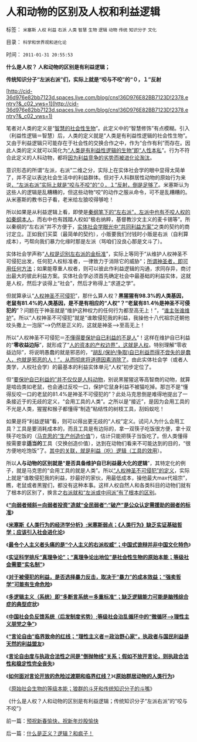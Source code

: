 # 人和动物的区别及人权和利益逻辑

标签： `米塞斯` `人权` `利益` `右派` `人类` `智慧` `生物` `逻辑` `动物` `传统` `知识分子` `文化` 

目录： `科学和世界观和进化论`

时间： `2011-01-31 20:55:53`

**什么是人权？ 人和动物的区别是有利益逻辑；**

**传统知识分子“左派右派”们，实际上就是“咬与不咬”的“０，１”反射**

[http://cid-36d976e82bb7123d.spaces.live.com/blog/cns!36D976E82BB7123D!2378.entry?&_c02_vws=1](http://cid-36d976e82bb7123d.spaces.live.com/blog/cns!36D976E82BB7123D!2378.entry?&_c02_vws=1)

笔者对人类的定义是“[智慧的社会性生物](../../../2009/10/29/伟大的思想家亚当斯密的迷惑.md)”。此定义中的“智慧修饰”有点模糊。引入（利益性逻辑＝智慧）后，人类的定义就是“人类是有利益性逻辑的社会性生物”。又由于利益逻辑只可能存在于社会性的交换合作之中，作为“合作有利”而存在。因此人类的定义就可以简化为[“人类是有利益性逻辑的生物”即“人性本私](../../../2009/11/4/什么是“我”及人性本私和熵恒增加定律.md)”。行为不符合此定义的人科动物，都将[因为利益竞争的劣势而被进化论淘汰](../../../2009/11/4/什么是“我”及人性本私和熵恒增加定律.md)。

意识形态的所谓“左派，右派”二维之分，实际上在实体社会学的眼中显得太简单了，并不足以表达社会生活中的利益群体。但对于人科群居性动物的原始行为来说[，“左派右派”实际上就是“咬与不咬”的“０，１”反射，倒是足够了](../../../2010/10/13/在左右意识形态中难以自拨的进步分子.md)。米塞斯认为这些人的逻辑是乱糟糟的，但这些动物“咬”的动作之服从命令，可不是乱糟糟的。从米塞斯的教书日子看，老米给左狼咬得够呛！

所以如果是从利益逻辑上看，即使是[秦纲笔下的“左右派”，左派中也有不咬人权的如秦纲本人](../../../2010/3/6/没有任何民主进步，是需要牺牲城市居民族群的利益；.md)，而右中也有践踏人权如“极右纳粹，基督教沙文主义的麦卡锡等”。所以秦纲的“左右派”并不方便于，[实体社会学眼光中“共同利益方案”](../../../2010/6/1/民主不需要牺牲任何人的合法利益.md)之类的契约的商讨定立。正如我们买菜（最简单的契约），小贩要我们付钱时小贩是右派（自利算成本），丐帮向我们暴力化缘时那是左派（骂咱们没良心那是文斗了）。

实体社会学声称“[人权是识别左右派的金标准](../../../2009/11/12/别人的人权也是人权.md)”，实际上等同于“从维护人权神圣不可侵犯出发，任何犯人权标准者，一律致力于消除它的威胁“；[所谓神圣者，即可用任何方法](../../../2011/1/23/那种人最缺德？.md)；如果能尊重人权者，则可以彼此作利益逻辑的沟通，求同存异，商讨出最大的彼此利益方案。实体社会学必须首先确定社会中最基础的利益实体，这就是人权，然后才谈得上“社会”，然后才称得上“求道之学”。

但就算承认“[人权神圣不可侵犯](../../../2010/12/13/呼吁股市计划经济的市场公害.md)”，那什么算人权？**黑猩猩有98.3%的人类基因，老鼠有81.4%的人类基因，是不是有相应的“人权”？“老鼠有81.4％是神圣不可侵犯的**”？问题在于神圣就是“维护这种权力的任何行为都至高无上！”，“[谁主张谁维护](../../../2010/5/12/法治什么条件下是合理的？是低成本的？.md)”。所以“人权神圣不可侵犯”就是“谁敢侵犯我的利益，我操他十八代祖宗还朝他坟头撒上一泡尿”——>仍然是正义的，这就是神圣——>至高无上！

所以“人权神圣不可侵犯＝[不懂得要保护自已利益的不是人](../../../2010/2/26/不懂得保护自已合法权益的人，是没有资格讲民主的.md)”！这样在维护自已利益的“**零收益边际**”，就形成了“[人的资本的产权边界”，这就是人权](../../../2010/1/25/只有劳动者拥有完整人权价值才能救中国.md)。特别理解“零收益边际”，将说明愚蠢的就是邪恶的，“[胡乱(保护/争取)自已利益而得不尝失的是蠢人，也就是邪恶的人！”，从而彻底将道德因素消除了](../../../2010/5/11/邪恶的本质是愚蠢！.md)。由此实体社会学（或者人类学，人权社会学）的最基本的利益实体单元“人权”初步定位了。

但“[要保护自已利益的”并不仅仅是人科动物](../../../2009/11/4/什么是“我”及人性本私和熵恒增加定律.md)，别说黑猩猩这等高智商的动物，就算是啮齿类如老鼠，也会通过反咬一口，保护它鼠身利益不被猫吃掉。那岂不是“懂得反咬一口的老鼠的81.4%是神圣不可侵犯的”？此处马克思倒是难得地提出了一条接近于的无歧的定义，“会用工具的人类”。之所以是“接近”，是因为会用工具的不光是人类，猩猩和猴子都懂得“制造”粘结性的树枝工具，刮蚂蚁吃！

如果是将“利益逻辑”看，则可以得出更无歧的“人权”定义。试问人为什么会用工具？工具是要消耗成本的，而且工具是有边际的，拿一双筷子吃饭很方便，拿十双筷子吃饭的（[马克思的“生产创造价值](../../../2010/12/30/经济学就是成本学，资本主义即绿色GDP主义.md)”），估计只能把筷子当饭吃了。但人类懂得按需要拿**适当的**工具（交换创造价值），达到在动物们看来不可能达到的目的，“很方便地吃饱饭”了。[其中的关联，就是利益（吃）逻辑（工具的效用](../../../2010/10/16/逻辑能力残缺令中国文化依赖权威；青睐洋权威；.md)）。

所以**人与动物的区别就是“是否具备维护自已利益最大化的逻辑**”，其特定化的例子，就是马克思的“会用工具的就是人类”。所以[“人权神圣不可侵犯”的定义](../../../2010/12/9/民主并不软弱，民主极其强硬！.md)，实际上就是“谁敢侵犯我的利益，抄最好的家伙，用最低成本，操他最大max代祖宗”，瞧，老鼠或者黑猩们，都没有这种本事。这样人权自然人和各类科目的动物们就有了根本的区别了，换言之[右派就和“左派或中间派”有了根本的区别](../../../2009/9/22/左右派的极之前卫与保守.md)。

《[**“向弱者倾斜＝向弱者投资”造就“全民弱者”;“破产”是公众认定需援助的弱者的标准**](../../../2011/1/27/“向弱者倾斜＝向弱者投资”造就“全民弱者”.md)》

《[**米塞斯《人类行为的经济学分析》;米塞斯弱点；《人类行为》缺乏实证基础哲学；应该引入社会进化论**](../../../2011/1/27/米塞斯《人类行为的经济学分析》的分析.md)》

《[**最令个人主义者头痛的是“个人主义的右派权威”；中国式诡辩并非中国文化特色**](../../../2011/1/27/“发现”了奥地利学派和米塞斯及哈耶克.md)》

《[**实证科学排斥“真理争论”；“真理争论出地位”是社会性生物的原始本能；等级社会需要“实名制”**](../../../2011/1/28/等级社会需要“实名制”.md)》

《[**对于被侵犯的利益，是否选择暴力反击，取决于“暴力”的成本效益；“强卖哲学”可能有生命危险**](../../../2011/1/28/“强卖哲学”可能有生命危险.md)》

《[**多逻辑主义（系统）即“多断言系统＝多重标准”；缺乏逻辑能力可能是脑残综合症的典型症状**](../../../2011/1/28/缺乏逻辑能力可能是脑残综合症的典型症状.md)》

《[**中国社会负反馈系统（后发制度劣势）;等级社会治乱循环中的“微循环——>理性主义朋党之争”**](../../../2011/1/29/中国社会负反馈系统和后发制度劣势.md)》

《[**“言论自由”临界致命的红线；“理性主义者＝政治野心家”，执政者与国民利益是天然的利益盟友**](../../../2011/1/29/言论自由发展过程中的致命红线.md)》

《[**言论自由度与执政合法性之间是“倒抛物线”关系；假如不放开言论，则执政合法性和稳定性完全丧失**](../../../2011/1/30/对言论自由度“不稳定期过渡期”以高度重视.md)》

《[**如何面对言论开放的危险过渡期和临界红线？**](../../../2011/1/30/如何面对言论开放的危险过渡期和临界红线？.md)》《[**原始群居动物的人类行为**](../../../2011/1/30/原始群居动物的人类行为.md)》

《[原始社会生物的等级本能；狼群的斗牙和传统知识分子的斗嘴](../../../2011/1/30/狼的斗牙和狗的斗嘴.md)》

《什么是人权？人和动物的区别是有利益逻辑；传统知识分子“左派右派”的“咬与不咬”》



前一篇：[预祝新春愉快，祝新年炒股愉快](../../../2011/1/31/预祝新春愉快，祝新年炒股愉快.md)

后一篇：[什么是正义？逻辑？和疯子！](../../../2011/1/31/什么是正义？逻辑？和疯子！.md)